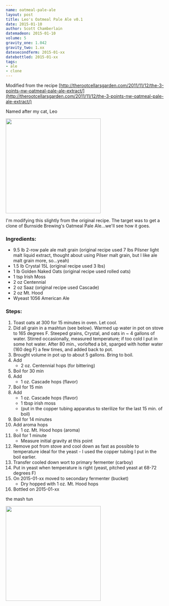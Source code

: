 ```yaml
---
name: oatmeal-pale-ale
layout: post
title: Leo's Oatmeal Pale Ale v0.1
date: 2015-01-10
author: Scott Chamberlain
datemadeon: 2015-01-10
volume: 5
gravity_one: 1.042
gravity_two: 1.xx
datesecondferm: 2015-01-xx
datebottled: 2015-01-xx
tags: 
- ale
- clone
---
```


Modified from the recipe [http://therootcellarsgarden.com/2011/11/12/the-3-points-nw-oatmeal-pale-ale-extract/](http://therootcellarsgarden.com/2011/11/12/the-3-points-nw-oatmeal-pale-ale-extract/)

Named after my cat, Leo

<img src="/beer_recipes/public/img/leo_giffed.gif" width="300">

I'm modifying this slightly from the original recipe. The target was to get a clone of Burnside Brewing's Oatmeal Pale Ale...we'll see how it goes. 

### Ingredients:

* 9.5 lb 2-row pale ale malt grain (original recipe used 7 lbs Pilsner light malt liquid extract, thought about using Pilser malt grain, but I like ale malt grain more, so...yeah)
* 1.5 lb Crystal 15L (original recipe used 3 lbs)
* 1 lb Golden Naked Oats (original recipe used rolled oats)
* 1 tsp Irish Moss
* 2 oz Centennial
* 2 oz Saaz (original recipe used Cascade)
* 2 oz Mt. Hood
* Wyeast 1056 American Ale

### Steps:

1. Toast oats at 300 for 15 minutes in oven. Let cool.
2. Did all grain in a mashtun (see below). Warmed up water in pot on stove to 165 degrees F. Steeped grains, Crystal, and oats in ~ 4 gallons of water. Stirred occasionally, measured temperature; if too cold I put in some hot water.  After 80 min., vorlofted a bit, sparged with hotter water (160 deg F) a few times, and added back to pot.
3. Brought volume in pot up to about 5 gallons. Bring to boil.
4. Add 
    + 2 oz. Centennial hops (for bittering)
4. Boil for 30 min
5. Add 
    + 1 oz. Cascade hops (flavor)
6. Boil for 15 min
5. Add
    + 1 oz. Cascade hops (flavor)
    + 1 tbsp irish moss
    + (put in the copper tubing apparatus to sterilize for the last 15 min. of boil)
6. Boil for 14 minutes
7. Add aroma hops
    + 1 oz. Mt. Hood hops (aroma)
8. Boil for 1 minute 
    + Measure initial gravity at this point
9. Remove pot from stove and cool down as fast as possible to temperature ideal for the yeast - I used the copper tubing I put in the boil earlier.
10. Transfer cooled down wort to primary fermenter (carboy)
11. Put in yeast when temperature is right (yeast, pitched yeast at 68-72 degrees F)
12. On 2015-01-xx moved to secondary fermenter (bucket)
    + Dry hopped with 1 oz. Mt. Hood hops
13. Bottled on 2015-01-xx

the mash tun 

<img src="/beer_recipes/public/img/mashtun2.jpg" width="300">
